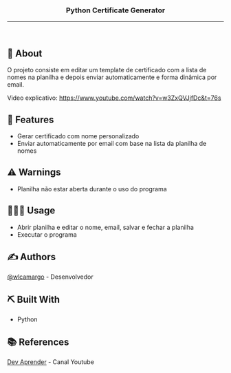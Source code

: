 <h3 align="center">Python Certificate Generator</h3>

<div align="center">
</div>

---

<p align="center"> 
    <br> 
</p>


## 🧐 About <a name="about"></a>

O projeto consiste em editar um template de certificado com a lista de nomes na planilha e depois enviar automaticamente e forma dinâmica por email.

Video explicativo: https://www.youtube.com/watch?v=w3ZxQVJjfDc&t=76s

## 🚀 Features <a name="features"></a>
- Gerar certificado com nome personalizado
- Enviar automaticamente por email com base na lista da planilha de nomes

## ⚠️ Warnings <a name="warnings"></a>

- Planilha não estar aberta durante o uso do programa

## 👨🏽‍🏫 Usage <a name="usage"></a>
- Abrir planilha e editar o nome, email, salvar e fechar a planilha
- Executar o programa


## ✍️ Authors <a name="authors"></a>

[@wlcamargo](https://www.linkedin.com/in/wallace-camargo-35b615171/) - Desenvolvedor

## ⛏️ Built With <a name="built-with"></a>

- Python

## 📚 References <a name="references"></a>

[Dev Aprender](https://www.youtube.com/watch?v=rkipvmu7YqY&t=0s) - Canal Youtube
